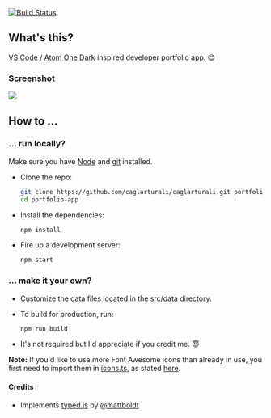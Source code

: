[![Build Status](https://travis-ci.org/caglarturali/caglarturali.github.io.svg?branch=master)](https://travis-ci.org/caglarturali/caglarturali.github.io)

## What's this?

[VS Code](https://code.visualstudio.com/) / [Atom One Dark](https://marketplace.visualstudio.com/items?itemName=akamud.vscode-theme-onedark) inspired developer portfolio app. :blush:

### Screenshot

![](../gh-files/screenshots/demo.gif)

## How to ...

### ... run locally?

Make sure you have [Node](https://nodejs.org/en/) and [git](https://git-scm.com/) installed.

- Clone the repo:

  ```bash
  git clone https://github.com/caglarturali/caglarturali.git portfolio-app
  cd portfolio-app
  ```

- Install the dependencies:

  ```bash
  npm install
  ```

- Fire up a development server:

  ```bash
  npm start
  ```

### ... make it your own?

- Customize the data files located in the [src/data](src/data/) directory.

- To build for production, run:

  ```bash
  npm run build
  ```

- It's not required but I'd appreciate if you credit me. :innocent:

**Note:** If you'd like to use more Font Awesome icons than already in use, you first need to import them in [icons.ts](src/theme/icons.ts#L3), as stated [here](https://github.com/FortAwesome/react-fontawesome#build-a-library-to-reference-icons-throughout-your-app-more-conveniently).

#### Credits

- Implements [typed.js](https://github.com/mattboldt/typed.js/) by [@mattboldt](https://github.com/mattboldt)
